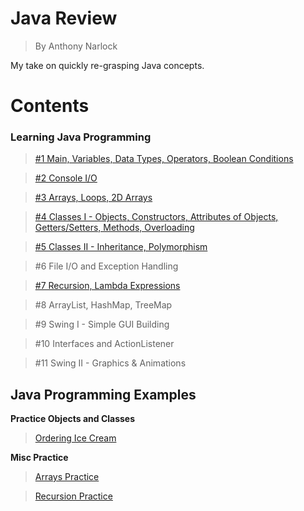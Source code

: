 # <b>Java Review</b>
> By Anthony Narlock

My take on quickly re-grasping Java concepts.

# <b>Contents</b>

### <b>Learning Java Programming</b>
> [#1 Main, Variables, Data Types, Operators, Boolean Conditions](https://github.com/narlock/java-archive/blob/main/Java%20Review/Learn%20Java%20Programming/Variables.java)

> [#2 Console I/O](https://github.com/narlock/java-archive/blob/main/Java%20Review/Learn%20Java%20Programming/ConsoleIO.java)

> [#3 Arrays, Loops, 2D Arrays](https://github.com/narlock/java-archive/blob/main/Java%20Review/Learn%20Java%20Programming/Arrays.java)

> [#4 Classes I - Objects, Constructors, Attributes of Objects, Getters/Setters, Methods, Overloading](https://github.com/narlock/java-archive/blob/main/Java%20Review/Learn%20Java%20Programming/Classes.java)

> [#5 Classes II - Inheritance, Polymorphism](https://github.com/narlock/java-archive/tree/main/Java%20Review/Learn%20Java%20Programming/Inheritance/src/Inheritance)

> #6 File I/O and Exception Handling

> [#7 Recursion, Lambda Expressions](https://github.com/narlock/java-archive/blob/main/Java%20Review/Learn%20Java%20Programming/Recursion.java)

> #8 ArrayList, HashMap, TreeMap

> #9 Swing I - Simple GUI Building

> #10 Interfaces and ActionListener

> #11 Swing II - Graphics & Animations

## <b>Java Programming Examples</b>

<b>Practice Objects and Classes</b>

> [Ordering Ice Cream](https://github.com/narlock/java-archive/tree/main/Java%20Review/Practice%20Materials/Practice%20Objects%20and%20Classes/IceCream/src)

<b>Misc Practice</b>

> [Arrays Practice](https://github.com/narlock/java-archive/blob/main/Java%20Review/Practice%20Materials/ArraysPractice.java)

> [Recursion Practice](https://github.com/narlock/java-archive/blob/main/Java%20Review/Practice%20Materials/RecursionPractice.java)


